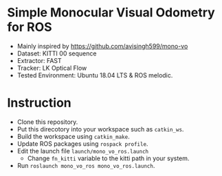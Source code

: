 # Simple Monocular Visual Odometry for ROS
- Mainly inspired by https://github.com/avisingh599/mono-vo
- Dataset: KITTI 00 sequence
- Extractor: FAST
- Tracker: LK Optical Flow
- Tested Environment: Ubuntu 18.04 LTS & ROS melodic.

# Instruction
- Clone this repository.
- Put this direcotory into your workspace such as `catkin_ws`.
- Build the workspace using `catkin_make`.
- Update ROS packages using `rospack profile`.
- Edit the launch file `launch/mono_vo_ros.launch`
  - Change `fn_kitti` variable to the kitti path in your system.
- Run `roslaunch mono_vo_ros mono_vo_ros.launch`.
